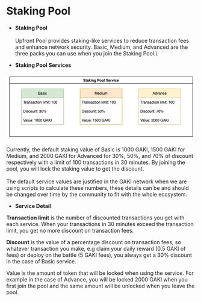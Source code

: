 # Staking Pool

* **Staking Pool**\
  \
  Upfront Pool provides staking-like services to reduce transaction fees and enhance network security. Basic, Medium, and Advanced are the three packs you can use when you join the Staking Pool.\

* **Staking Pool Services**

![Staking Pool Services](../.gitbook/assets/staking-services.jpg)

Currently, the default staking value of Basic is 1000 GAKI, 1500 GAKI for Medium, and 2000 GAKI for Advanced for 30%, 50%, and 70% of discount respectively with a limit of 100 transactions in 30 minutes.  By joining the pool, you will lock the staking value to get the discount.\
\
The default service values are justified in the GAKI network when we are using scripts to calculate these numbers, these details can be and should be changed over time by the community to fit with the whole ecosystem.

* **Service Detail**

**Transaction limit** is the number of discounted transactions you get with each service. When your transactions in 30 minutes exceed the transaction limit, you get no more discount on transaction fees.

**Discount** is the value of a percentage discount on transaction fees, so whatever transaction you make, e.g claim your daily reward (0.5 GAKI of fees) or deploy on the battle (5 GAKI fees), you always get a 30% discount in the case of Basic service.

Value is the amount of token that will be locked when using the service. For example in the case of Advance, you will be locked 2000 GAKI when you first join the pool and the same amount will be unlocked when you leave the pool.
